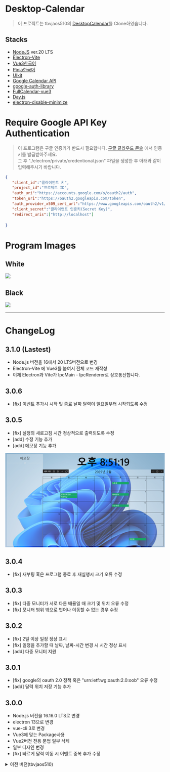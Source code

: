 # Desktop-Calendar
> 이 프로젝트는 tbvjaos510의 [DesktopCalendar](https://github.com/tbvjaos510/DesktopCalendar)를 Clone하였습니다.


## Stacks
* [NodeJS](https://nodejs.org/) ver.20 LTS
* [Electron-Vite](https://electron-vite.github.io/)
* [Vue3](https://vuejs.org/)[한국어](https://ko.vuejs.org/)
* [Pinia](https://pinia.vuejs.org/)[한국어](https://pinia.vuejs.kr/)
* [UIkit](https://getuikit.com/)
* [Google Calendar API](https://developers.google.com/calendar/)
* [google-auth-library](https://github.com/googleapis/google-auth-library-nodejs)
* [FullCalendar-vue3](https://fullcalendar.io/docs/v6)
* [Day.js](https://day.js.org)
* [electron-disable-minimize](https://github.com/tbvjaos510/electron-disable-minimize)

# Require Google API Key Authentication
> 이 프로그램은 구글 인증키가 반드시 필요합니다.
[구글 클라우드 콘솔](https://console.cloud.google.com) 에서 인증키를 발급받아주세요.  
그 후 "./electron/private/credentional.json" 파일을 생성한 후 아래와 같이 입력해주시기 바랍니다.  
```json
{
   "client_id":"클라이언트 키",
   "project_id":"프로젝트 ID",
   "auth_uri":"https://accounts.google.com/o/oauth2/auth",
   "token_uri":"https://oauth2.googleapis.com/token",
   "auth_provider_x509_cert_url":"https://www.googleapis.com/oauth2/v1/certs",
   "client_secret":"클라이언트 인증키(Secret Key)",
   "redirect_uris":["http://localhost"]
    
}
```

# Program Images
## White
<img src="public/white.png" />

## Black
<img src="public/black.png"/>

***

# ChangeLog
## 3.1.0 (Lastest)
* Node.js 버전을 16에서 20 LTS버전으로 변경
* Electron-Vite 에 Vue3를 붙여서 전체 코드 재작성
* 이제 Electron과 Vite가 IpcMain - IpcRenderer로 상호통신합니다.

## 3.0.6
* [fix] 이벤트 추가시 시작 및 종료 날짜 달력이 일요일부터 시작되도록 수정

## 3.0.5
* [fix] 설정의 새로고침 시간 정상적으로 출력되도록 수정
* [add] 수정 기능 추가
* [add] 메모장 기능 추가
<img src="public/memo.png"/>

## 3.0.4
* [fix] 재부팅 혹은 프로그램 종료 후 재실행시 크기 오류 수정

## 3.0.3
* [fix] 다중 모니터가 서로 다른 배율일 때 크기 및 위치 오류 수정
* [fix] 모니터 범위 밖으로 벗어나 이동할 수 없는 경우 수정

## 3.0.2
* [fix] 2일 이상 일정 정상 표시
* [fix] 일정을 추가할 때 날짜, 날짜-시간 변경 시 시간 정상 표시
* [add] 다중 모니터 지원

## 3.0.1
* [fix] google의 oauth 2.0 정책 혹은 "urn:ietf:wg:oauth:2.0:oob" 오류 수정
* [add] 달력 위치 저장 기능 추가

## 3.0.0
* Node.js 버전을 16.16.0 LTS로 변경
* electron 13으로 변경
* vue-cli 3로 변경
* Vue3에 맞는 Package사용
* Vue2버전 전용 문법 일부 삭제
* 일부 디자인 변경
* [fix] 빠르게 달력 이동 시 이벤트 중복 추가 수정

<details>
<summary>이전 버전(tbvjaos510)</summary>

## 2.0.0
* electron 2에서 7로 업데이트
* electron-vue 와의 종속성 제거
* eslint 제대로 사용
* electron-disable-minimize 모듈 수정 및 업데이트

## 1.3.0
* [fix] 바탕화면 보는 모듈을 직접 제작 및 연결 완료 - #bb6f13d
* [add] 시간 색 설정을 직관적으로 보이게 하고 기존 css설정을 고급 설정으로 옮김 - #0349495
* [add] 달력 높이 설정을 텍스트에서 range로 변경 - #a20f47c
* [fix] 이벤트가 하루에 많을 때 전부 표시되도록 변경 - #34b7f93
* [add] 설정 창에 현재 버전 표시 - #b47c85f

## 1.2.1
* [fix] 바탕화면 보기 (Window + D) 키를 누를 시 프로그램이 숨겨지던 오류 수정 (c++ 수정)

## 1.2.0
* [fix] 프로그램이 Alt + f4로 종료되지 않게 수정
* [fix] 프로그램이 시작시 포커스를 얻는 오류 수정
* [add] 이벤트 추가시 원하는 달력 선택 가능
* [add] 달력 뷰 수정 가능 (한달보기 3주보기)
* [add] 달력 높이 수정 가능

## 1.1.1
* [fix] 토큰 만료기간이 지날 시 refresh 되지 않는 현상 수정
* [add] 달력 새로고침 시간 설정 기능
* [add] 요일별 이벤트 추가 기능

## 1.1.0
* [fix] 마우스 이벤트 무시를 jquery에서 vue event로 변경
* [add] 처음 설치 시 새로운 창 추가
* [add] 원하는 달력 선택 가능
* [fix] 설정 파일 저장위치 변경
* [fix] 인스톨러에서 설치 경로 선택 가능

## 1.0.1 Pre-release
* [fix] 이벤트 추가시 날짜 선택에서 마우스 무시 현상 수정
* [fix] 해상도에 맞게 픽셀이 아닌 비율로 수정
* [add] 달력 색 설정 추가 [텍스트 및 테이블 색, 배경 색]


## 1.0 Pre-release
* 1.0 베타 버전 배포

</details>